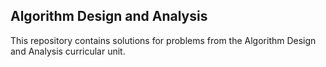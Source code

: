 ## Algorithm Design and Analysis
This repository contains solutions for problems from the Algorithm Design and Analysis curricular unit.
